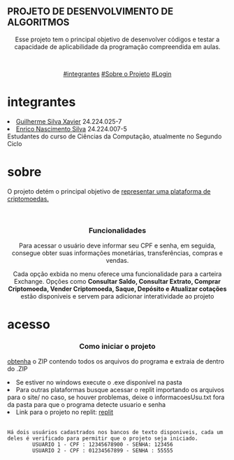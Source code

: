 <h2>PROJETO DE DESENVOLVIMENTO DE ALGORITMOS</h2>

<p align="center">Esse projeto tem o principal objetivo de desenvolver códigos e testar a capacidade de aplicabilidade da programação compreendida em aulas.</p><br>
<p align="center">
<a href="#integrantes">#integrantes</a> 
<a href="#sobre">#Sobre o Projeto</a>
<a href="#acesso">#Login</a>
</p>

# integrantes
<li><a href="https://github.com/GuilhermeXavier2005">Guilherme Silva Xavier</a> 24.224.025-7</li>
<li><a href="https://github.com/EnricoNSilva">Enrico Nascimento Silva</a> 24.224.007-5<br></li>
Estudantes do curso de Ciências da Computação, atualmente no Segundo Ciclo<br>

# sobre
<p>O projeto detém o principal objetivo de <u>representar uma plataforma de criptomoedas.</u></p><br>
<h3 align="center">Funcionalidades</h3>
<p align="center">Para acessar o usuário deve informar seu CPF e senha, em seguida, consegue obter suas informações monetárias, transferências, compras e vendas.<br></p> <p align="center">Cada opção exbida no menu oferece uma funcionalidade para a carteira Exchange. Opções como <strong>Consultar Saldo, Consultar Extrato, Comprar Criptomoeda, Vender Criptomoeda, Saque, Depósito e Atualizar cotações</strong> estão disponiveis e servem para adicionar interatividade ao projeto<br></p>

# acesso
<h3 align="center">Como iniciar o projeto</h3>

<p><u>obtenha</u> o ZIP contendo todos os arquivos do programa e extraia de dentro do .ZIP</p>
<li>Se estiver no windows execute o .exe disponível na pasta</li>
<li>Para outras plataformas busque acessar o replit importando os arquivos para o site/ no caso, se houver problemas, deixe o informacoesUsu.txt fora da pasta para que o programa detecte usuario e senha</li>
<li>Link para o projeto no replit: <a href="https://replit.com/@feitrabalhos829/ProjetoFinal">replit</a><br>

<br>

    Há dois usuários cadastrados nos bancos de texto disponiveis, cada um deles é verificado para permitir que o projeto seja iniciado.
            USUARIO 1 - CPF : 12345678900 - SENHA: 123456
            USUARIO 2 - CPF : 01234567899 - SENHA : 55555
